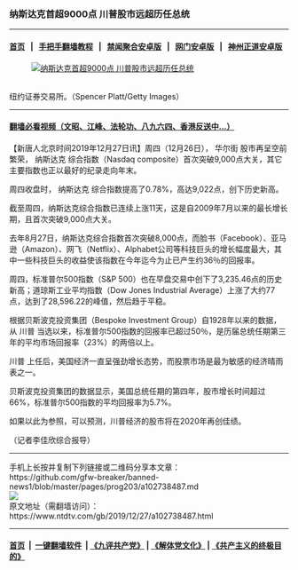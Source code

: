 ### 纳斯达克首超9000点 川普股市远超历任总统
------------------------

#### [首页](https://github.com/gfw-breaker/banned-news1/blob/master/README.md) &nbsp;&nbsp;|&nbsp;&nbsp; [手把手翻墙教程](https://github.com/gfw-breaker/guides/wiki) &nbsp;&nbsp;|&nbsp;&nbsp; [禁闻聚合安卓版](https://github.com/gfw-breaker/bn-android) &nbsp;&nbsp;|&nbsp;&nbsp; [网门安卓版](https://github.com/oGate2/oGate) &nbsp;&nbsp;|&nbsp;&nbsp; [神州正道安卓版](https://github.com/SzzdOgate/update) 



<div><div class="featured_image">
 <a href="https://i.ntdtv.com/assets/uploads/2019/12/Untitled-6.jpg" target="_blank">
  <figure>
   <img alt="纳斯达克首超9000点 川普股市远超历任总统" src="https://i.ntdtv.com/assets/uploads/2019/12/Untitled-6-800x450.jpg"/>
  </figure><br/>
 </a>
 <span class="caption">
  纽约证券交易所。（Spencer Platt/Getty Images）
 </span>
</div>
</div><hr/>

#### [翻墙必看视频（文昭、江峰、法轮功、八九六四、香港反送中...）](http://167.172.214.107/home.html)

<div><div class="post_content" itemprop="articleBody">
 <p>
  【新唐人北京时间2019年12月27日讯】周四（12月26日），
  <ok href="https://www.ntdtv.com/gb/华尔街.htm">
   华尔街
  </ok>
  股市再呈空前繁荣，
  <ok href="https://www.ntdtv.com/gb/纳斯达克.htm">
   纳斯达克
  </ok>
  综合指数（Nasdaq composite）首次突破9,000点大关，其它主要指数也正以最好的纪录走向年末。
 </p>
 <p>
  周四收盘时，
  <ok href="https://www.ntdtv.com/gb/纳斯达克.htm">
   纳斯达克
  </ok>
  综合指数提高了0.78%，高达9,022点，创下历史新高。
 </p>
 <p>
  截至周四，纳斯达克综合指数已连续上涨11天，这是自2009年7月以来的最长增长期，且首次突破9,000点大关。
 </p>
 <p>
  去年8月27日，纳斯达克综合指数首次突破8,000点，而脸书（Facebook）、亚马逊（Amazon）、网飞（Netflix）、Alphabet公司等科技巨头的增长幅度最大，其中一些科技巨头的收益使该指数在今年迄今为止已产生约36％的回报率。
 </p>
 <p>
  周四，标准普尔500指数（S&amp;P 500）也在早盘交易中创下了3,235.46点的历史新高；道琼斯工业平均指数（Dow Jones Industrial Average）上涨了大约77点，达到了28,596.22的峰值，然后趋于平稳。
 </p>
 <p>
  根据贝斯波克投资集团（Bespoke Investment Group）自1928年以来的数据，从
  <ok href="https://www.ntdtv.com/gb/川普.htm">
   川普
  </ok>
  当选以来，标准普尔500指数的回报率已超过50％，是历届总统任期第三年的平均市场回报率（23%）的两倍以上。
 </p>
 <p>
  <ok href="https://www.ntdtv.com/gb/川普.htm">
   川普
  </ok>
  上任后，美国经济一直呈强劲增长态势，而股票市场是最为敏感的经济晴雨表之一。
 </p>
 <p>
  贝斯波克投资集团的数据显示，美国总统任期的第四年，股市增长时间超过66%，标准普尔500指数的平均回报率为5.7%。
 </p>
 <p>
  如果以此为参照，可以预测，川普经济的股市将在2020年再创佳绩。
 </p>
 <p>
  （记者李佳欣综合报导）
 </p>
 <div class="single_ad">
 </div>
</div>
</div>
<hr/>
手机上长按并复制下列链接或二维码分享本文章：<br/>
https://github.com/gfw-breaker/banned-news1/blob/master/pages/prog203/a102738487.md <br/>
<a href='https://github.com/gfw-breaker/banned-news1/blob/master/pages/prog203/a102738487.md'><img src='https://github.com/gfw-breaker/banned-news1/blob/master/pages/prog203/a102738487.md.png'/></a> <br/>
原文地址（需翻墙访问）：https://www.ntdtv.com/gb/2019/12/27/a102738487.html


------------------------
#### [首页](https://github.com/gfw-breaker/banned-news1/blob/master/README.md) &nbsp;|&nbsp; [一键翻墙软件](https://github.com/gfw-breaker/nogfw/blob/master/README.md) &nbsp;| [《九评共产党》](https://github.com/gfw-breaker/9ping.md/blob/master/README.md#九评之一评共产党是什么) | [《解体党文化》](https://github.com/gfw-breaker/jtdwh.md/blob/master/README.md) | [《共产主义的终极目的》](https://github.com/gfw-breaker/gczydzjmd.md/blob/master/README.md)


<img src='http://gfw-breaker.win/banned-news/pages/prog203/a102738487.md' width='0px' height='0px'/>